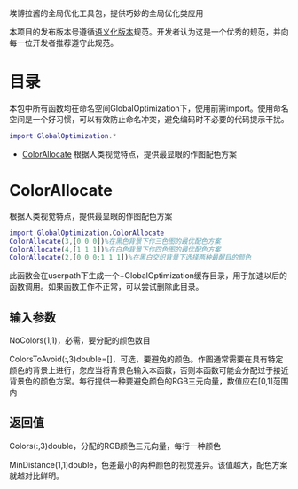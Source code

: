 埃博拉酱的全局优化工具包，提供巧妙的全局优化类应用

本项目的发布版本号遵循[语义化版本](https://semver.org/lang/zh-CN/)规范。开发者认为这是一个优秀的规范，并向每一位开发者推荐遵守此规范。
# 目录
本包中所有函数均在命名空间GlobalOptimization下，使用前需import。使用命名空间是一个好习惯，可以有效防止命名冲突，避免编码时不必要的代码提示干扰。
```MATLAB
import GlobalOptimization.*
```
- [ColorAllocate](#ColorAllocate) 根据人类视觉特点，提供最显眼的作图配色方案
# ColorAllocate
根据人类视觉特点，提供最显眼的作图配色方案
```MATLAB
import GlobalOptimization.ColorAllocate
ColorAllocate(3,[0 0 0])%在黑色背景下作三色图的最优配色方案
ColorAllocate(4,[1 1 1])%在白色背景下作四色图的最优配色方案
ColorAllocate(2,[0 0 0;1 1 1])%在黑白交织背景下选择两种最醒目的颜色
```
此函数会在userpath下生成一个+GlobalOptimization缓存目录，用于加速以后的函数调用。如果函数工作不正常，可以尝试删除此目录。
## 输入参数
NoColors(1,1)，必需，要分配的颜色数目

ColorsToAvoid(:,3)double=\[]，可选，要避免的颜色。作图通常需要在具有特定颜色的背景上进行，您应当将背景色输入本函数，否则本函数可能会分配过于接近背景色的颜色方案。每行提供一种要避免颜色的RGB三元向量，数值应在\[0,1]范围内
## 返回值
Colors(:,3)double，分配的RGB颜色三元向量，每行一种颜色

MinDistance(1,1)double，色差最小的两种颜色的视觉差异。该值越大，配色方案就越对比鲜明。